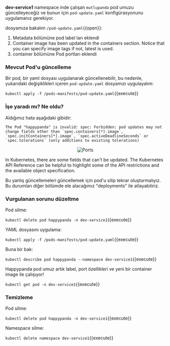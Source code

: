 **dev-service1** namespace inde çalışan `mutlupanda` pod umuzu güncelleyeceğiz ve bunun için ```pod-update.yaml``` konfigürasyonunu uygulamanız gerekiyor.

dosyamıza bakalım `/pod-update.yaml`{{open}}:

1. Metadata bölümüne pod label ları eklendi
2. Container image has been updated in the containers section. Notice that you can specify image tags if not, latest is used.
3. container bölümüne Pod portları eklendi

### Mevcut Pod'u güncelleme

Bir pod, bir yaml dosyası uygulanarak güncellenebilir, bu nedenle, yukarıdaki değişiklikleri içeren ```pod-update.yaml``` dosyamızı uygulayalım:

`kubectl apply -f /pods-manifests/pod-update.yaml`{{execute}}

### İşe yaradı mı? Ne oldu?

Aldığımız hata aşağıdaki gibidir:

```
The Pod "happypanda" is invalid: spec: Forbidden: pod updates may not change fields other than `spec.containers[*].image`, `spec.initContainers[*].image`, `spec.activeDeadlineSeconds` or `spec.tolerations` (only additions to existing tolerations)
```

<p style="text-align:center;"><img src="/contino/courses/kubernetes-basic-concepts/pods/assets/ports.png" alt="Ports"></p>

In Kubernetes, there are some fields that can't be updated. The Kubernetes API Reference can be helpful to highlight some of the API restrictions and the available object specification.

Bu yanlış güncellemeleri güncellemek için pod'u silip tekrar oluşturmalıyız.
Bu durumları diğer bölümde ele alacağımız "deployments" ile atlayabiliriz.

### Vurgulanan sorunu düzeltme

Pod silme:

`kubectl delete pod happypanda -n dev-service1`{{execute}}

YAML dosyasını uygulama:

`kubectl apply -f /pods-manifests/pod-update.yaml`{{execute}}

Buna bir bak:

`kubectl describe pod happypanda --namespace dev-service1`{{execute}}

Happypanda pod umuz artık label, port özellikleri ve yeni bir container image ile çalışıyor!

`kubectl get pod -n dev-service1`{{execute}}

### Temizleme

Pod silme:

`kubectl delete pod happypanda -n dev-service1`{{execute}}

Namespace silme:

`kubectl delete namespace dev-service1`{{execute}}